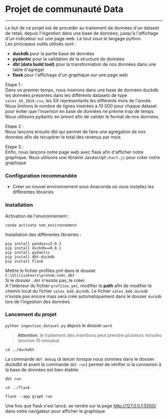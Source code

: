 # Projet de communauté Data
***
Le but de ce projet est de procéder au traitement de données d'un dataset de retail, depuis l'ingestion dans une base de données, jusqu'à l'affichage d'un indicateur sur une page web. Le tout sous le langage python.<br>
Les principaux outils utilisés sont :
- <b>duckdb</b> pour la partie base de données
- <b>pydantic</b> pour la validation de la structure de données
- <b>dbt (data build tool)</b> pour la transformation de nos données dans une table d'agrégat
- <b>flask</b> pour l'affichage d'un graphique sur une page web

Etape 1 : <br>
Dans un premier temps, nous inserons dans une base de données duckdb les données présentes dans les différents datasets de type `sales_XX_2019.csv`, les XX représentants les différents mois de l'année. Nous limitons le nombre de lignes insérées à 10 000 pour chaque dataset pour éviter que l'insertion en base de données ne prenne trop de temps. Nous utilisons pydantic en amont afin de valider le format de nos données. 

Etape 2 : <br>
Nous lançons ensuite dbt qui permet de faire une agrégation de nos données afin de récupérer le total des revenus par mois

Etape 3 : <br>
Enfin, nous lançons notre page web avec flask afin d'afficher notre graphique. Nous utilisons une librairie Javascript `chart.js` pour créer notre graphique 


### Configuration recommandée 
- Créer un nouvel environnement sous Anaconda où vous installez les différentes librairies

### Installation
Activation de l'environnement :<br>

`conda activate nom_environnement`

Installation des différentes librairies :

`pip install pandas==2.0.3` <br/>
`pip install duckdb==0.8.1` <br/>
`pip install pydantic`<br/>
`pip install dbt-duckdb`<br/>
`pip install Flask`
<br/>

Mettre le fichier profiles.yml dans le dossier `C:\Utilisateurs\prenom.nom\.dbt` <br>
Si le dossier `.dbt` n'existe pas, le créer.<br>
A l'intérieur du fichier `profiles.yml`, modifier le <b>path</b> afin de modifier le chemin local du fichier `sales_bdd.duckdb`. Le fichier `sales_bdd.duckdb` n'existe pas encore mais sera créé automatiquement dans le dossier `duckdb` lors de l'ingestion des données.
<br/>

### Lancement du projet 


`python ingestion_dataset.py` depuis le dossier `work`<br/>

 > **Attention**, le traitement des insertions peut prendre plusieurs minutes (environ 10 minutes)

`cd ../duckdbt`<br/>

La commande `dbt debug` (à lancer lorsque nous sommes dans le dossier duckdbt et avant la commande `dbt run`) permet de vérifier si la connexion à la base de données est bien établie<br/>

`dbt run`<br/>

`cd ../flask`<br/>

`flask --app graph run`

Une fois que flask s'est lancé, se rendre sur la page http://127.0.0.1:5000/ dans votre navigateur pour afficher le graphique


